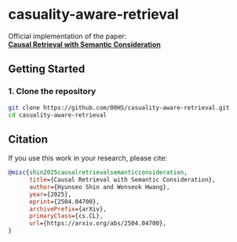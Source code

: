 # casuality-aware-retrieval

Official implementation of the paper:  
**[Causal Retrieval with Semantic Consideration](https://arxiv.org/abs/2504.04700)** 

## Getting Started

### 1. Clone the repository

```bash
git clone https://github.com/00HS/casuality-aware-retrieval.git
cd casuality-aware-retrieval
```


## Citation

If you use this work in your research, please cite:

```bibtex
@misc{shin2025causalretrievalsemanticconsideration,
      title={Causal Retrieval with Semantic Consideration}, 
      author={Hyunseo Shin and Wonseok Hwang},
      year={2025},
      eprint={2504.04700},
      archivePrefix={arXiv},
      primaryClass={cs.CL},
      url={https://arxiv.org/abs/2504.04700}, 
}
```